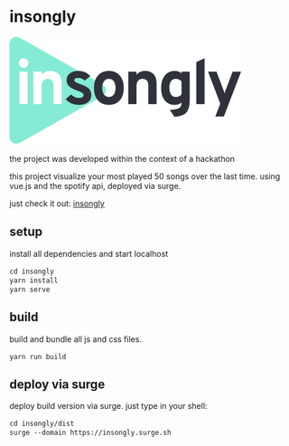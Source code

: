# insongly
![in songly](https://github.com/k-pusch/insongly/blob/master/insongly/images/insongly_klein.png "insongly")
<br>

the project was developed within the context of a hackathon

this project visualize your most played 50 songs over the last time.
using vue.js and the spotify api, deployed via surge.

just check it out: [insongly](https://insongly.surge.sh)

## setup
install all dependencies and start localhost

```
cd insongly
yarn install
yarn serve

```

## build
build and bundle all js and css files.

```
yarn run build
```

## deploy via surge
deploy build version via surge. just type in your shell:
```
cd insongly/dist
surge --domain https://insongly.surge.sh
```
